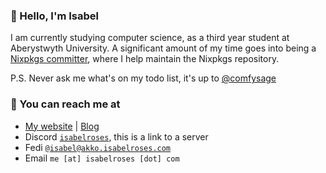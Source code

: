 ### 👋 Hello, I'm Isabel

I am currently studying computer science, as a third year student at Aberystwyth University. 
A significant amount of my time goes into being a [Nixpkgs committer](https://github.com/NixOS/org/blob/main/doc/nixpkgs-committers.md#nixpkgs-committers"),
where I help maintain the Nixpkgs repository.

P.S. Never ask me what's on my todo list, it's up to [@comfysage](https://github.com/comfysage)

### 📧 You can reach me at

* [My website](https://isabelroses.com) | [Blog](https://isabelroses.com/blog)
* Discord [`isabelroses`](https://discord.gg/8RVhHeJH3x), this is a link to a server
* Fedi [`@isabel@akko.isabelroses.com`](https://akko.isabelroses.com/isabel)
* Email `me [at] isabelroses [dot] com`
